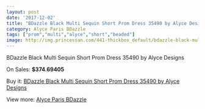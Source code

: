 ```yaml
---
layout: post
date: '2017-12-02'
title: "BDazzle Black Multi Sequin Short Prom Dress 35490 by Alyce Designs"
category: Alyce Paris BDazzle
tags: ["prom","multi","alyce","short","beaded"]
image: http://img.princessan.com/441-thickbox_default/bdazzle-black-multi-sequin-short-prom-dress-35490-by-alyce-designs.jpg
---
```

BDazzle Black Multi Sequin Short Prom Dress 35490 by Alyce Designs

On Sales: **$374.69405**
<a href="https://www.princessan.com/en/alyce-paris-bdazzle/218-bdazzle-black-multi-sequin-short-prom-dress-35490-by-alyce-designs.html"><amp-img layout="responsive" width="600" height="600" src="//img.princessan.com/441-thickbox_default/bdazzle-black-multi-sequin-short-prom-dress-35490-by-alyce-designs.jpg" alt="BDazzle Black Multi Sequin Short Prom Dress 35490 by Alyce Designs 0" /></a>
<a href="https://www.princessan.com/en/alyce-paris-bdazzle/218-bdazzle-black-multi-sequin-short-prom-dress-35490-by-alyce-designs.html"><amp-img layout="responsive" width="600" height="600" src="//img.princessan.com/442-thickbox_default/bdazzle-black-multi-sequin-short-prom-dress-35490-by-alyce-designs.jpg" alt="BDazzle Black Multi Sequin Short Prom Dress 35490 by Alyce Designs 1" /></a>

Buy it: [BDazzle Black Multi Sequin Short Prom Dress 35490 by Alyce Designs](https://www.princessan.com/en/alyce-paris-bdazzle/218-bdazzle-black-multi-sequin-short-prom-dress-35490-by-alyce-designs.html "BDazzle Black Multi Sequin Short Prom Dress 35490 by Alyce Designs")

View more: [Alyce Paris BDazzle](https://www.princessan.com/en/4-alyce-paris-bdazzle "Alyce Paris BDazzle")